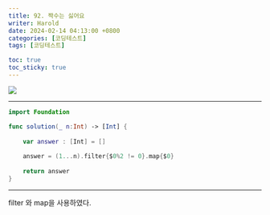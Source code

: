 ```yaml
---
title: 92. 짝수는 싫어요
writer: Harold
date: 2024-02-14 04:13:00 +0800
categories: [코딩테스트]
tags: [코딩테스트]

toc: true
toc_sticky: true
---
```

![](https://velog.velcdn.com/images/haroldfromk/post/4f1bed90-6813-4982-bce9-98d409168d6e/image.png)

---
```swift
import Foundation

func solution(_ n:Int) -> [Int] {
    
    var answer : [Int] = []
    
    answer = (1...n).filter{$0%2 != 0}.map{$0}
     
    return answer
}
```
---
filter 와 map을 사용하였다.